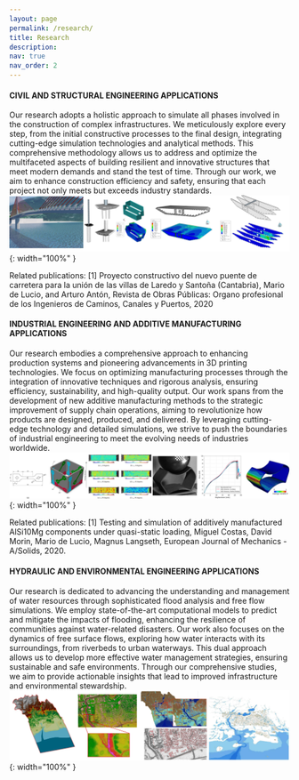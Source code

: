 ```yaml
---
layout: page
permalink: /research/
title: Research
description:
nav: true
nav_order: 2
---
```


#### CIVIL AND STRUCTURAL ENGINEERING APPLICATIONS
Our research adopts a holistic approach to simulate all phases involved in the construction of complex infrastructures. We meticulously explore every step, from the initial constructive processes to the final design, integrating cutting-edge simulation technologies and analytical methods. This comprehensive methodology allows us to address and optimize the multifaceted aspects of building resilient and innovative structures that meet modern demands and stand the test of time. Through our work, we aim to enhance construction efficiency and safety, ensuring that each project not only meets but exceeds industry standards. 
![CIVIL](/assets/img/CIVIL.jpg){: width="100%" }

Related publications:
[1] Proyecto constructivo del nuevo puente de carretera para la unión de las villas de Laredo y Santoña (Cantabria), Mario de Lucio, and Arturo Antón, Revista de Obras Públicas: Organo profesional de los Ingenieros de Caminos, Canales y Puertos, 2020

#### INDUSTRIAL ENGINEERING AND ADDITIVE MANUFACTURING APPLICATIONS
Our research embodies a comprehensive approach to enhancing production systems and pioneering advancements in 3D printing technologies. We focus on optimizing manufacturing processes through the integration of innovative techniques and rigorous analysis, ensuring efficiency, sustainability, and high-quality output. Our work spans from the development of new additive manufacturing methods to the strategic improvement of supply chain operations, aiming to revolutionize how products are designed, produced, and delivered. By leveraging cutting-edge technology and detailed simulations, we strive to push the boundaries of industrial engineering to meet the evolving needs of industries worldwide.
![INDUSTRIAL](/assets/img/INDUSTRIAL.jpg){: width="100%" }

Related publications:
[1] Testing and simulation of additively manufactured AlSi10Mg components under quasi-static loading, Miguel Costas, David Morin, Mario de Lucio, Magnus Langseth, European Journal of Mechanics - A/Solids, 2020.

#### HYDRAULIC AND ENVIRONMENTAL ENGINEERING APPLICATIONS
Our research is dedicated to advancing the understanding and management of water resources through sophisticated flood analysis and free flow simulations. We employ state-of-the-art computational models to predict and mitigate the impacts of flooding, enhancing the resilience of communities against water-related disasters. Our work also focuses on the dynamics of free surface flows, exploring how water interacts with its surroundings, from riverbeds to urban waterways. This dual approach allows us to develop more effective water management strategies, ensuring sustainable and safe environments. Through our comprehensive studies, we aim to provide actionable insights that lead to improved infrastructure and environmental stewardship.
![HYDRAULIC](/assets/img/HYDRAULIC.jpg){: width="100%" }
